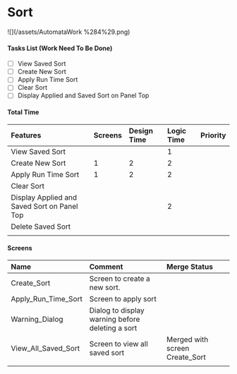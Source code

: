 # Sort

![](/assets/AutomataWork %284%29.png)

#### Tasks List \(Work Need To Be Done\)

* [ ] View Saved Sort
* [ ] Create New Sort
* [ ] Apply Run Time Sort
* [ ] Clear Sort
* [ ] Display Applied and Saved Sort on Panel Top

#### Total Time

| Features | Screens | Design Time | Logic Time | Priority |
| :--- | :--- | :--- | :--- | :--- |
| View Saved Sort |  |  | 1 |  |
| Create New Sort | 1 | 2 | 2 |  |
| Apply Run Time Sort | 1 | 2 | 2 |  |
| Clear Sort |  |  |  |  |
| Display Applied and Saved Sort on Panel Top |  |  | 2 |  |
| Delete Saved Sort |  |  |  |  |
|  |  |  |  |  |

#### Screens

| Name | Comment | Merge Status |
| :--- | :--- | :--- |
| Create\_Sort | Screen to create a new sort. |  |
| Apply\_Run\_Time\_Sort | Screen to apply sort |  |
| Warning\_Dialog | Dialog to display warning before deleting a sort |  |
| View\_All\_Saved\_Sort | Screen to view all saved sort | Merged with screen Create\_Sort |
|  |  |  |

#### 



